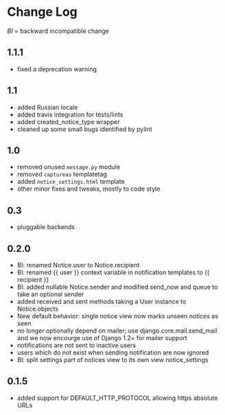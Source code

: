 # Change Log

_*BI*_ = backward incompatible change


## 1.1.1

* fixed a deprecation warning


## 1.1

* added Russian locale
* added travis integration for tests/lints
* added created_notice_type wrapper
* cleaned up some small bugs identified by pylint


## 1.0

* removed unused `message.py` module
* removed `captureas` templatetag
* added `notice_settings.html` template
* other minor fixes and tweaks, mostly to code style

## 0.3

* pluggable backends


## 0.2.0

* BI: renamed Notice.user to Notice.recipient
* BI: renamed {{ user }} context variable in notification templates to
  {{ recipient }}
* BI: added nullable Notice.sender and modified send_now and queue to take
  an optional sender
* added received and sent methods taking a User instance to Notice.objects
* New default behavior: single notice view now marks unseen notices as seen
* no longer optionally depend on mailer; use django.core.mail.send_mail and
  we now encourge use of Django 1.2+ for mailer support
* notifications are not sent to inactive users
* users which do not exist when sending notification are now ignored
* BI: split settings part of notices view to its own view notice_settings


## 0.1.5

* added support for DEFAULT_HTTP_PROTOCOL allowing https absolute URLs